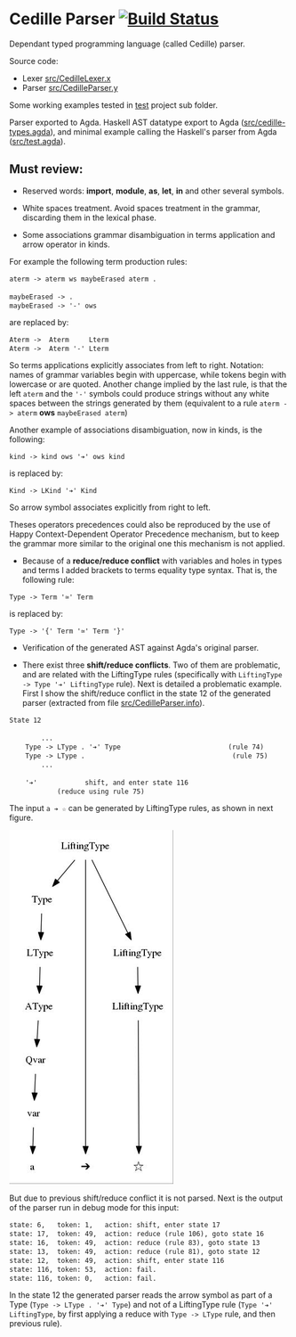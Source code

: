 # Cedille Parser [![Build Status](https://travis-ci.org/ernius/cedilleparser.svg?branch=master)](https://travis-ci.org/ernius/cedilleparser)

Dependant typed programming language (called Cedille) parser.

Source code:
 * Lexer  [src/CedilleLexer.x](src/CedilleLexer.x)
 * Parser [src/CedilleParser.y](src/CedilleParser.y)

Some working examples tested in [test](test) project sub folder.

Parser exported to Agda. Haskell AST datatype export to Agda ([src/cedille-types.agda](src/cedille-types.agda)), and minimal example calling the Haskell's parser from Agda ([src/test.agda](src/test.agda)).

## Must review:

* Reserved words: **import**, **module**, **as**, **let**, **in** and other several symbols.

* White spaces treatment. Avoid spaces treatment in the grammar, discarding them in the lexical phase.

* Some associations grammar disambiguation in terms application and arrow operator in kinds.

For example the following term production rules:

```
aterm -> aterm ws maybeErased aterm .

maybeErased -> .
maybeErased -> '-' ows 
```
are replaced by:

```
Aterm ->  Aterm     Lterm
Aterm ->  Aterm '-' Lterm
```

So terms applications explicitly associates from left to right. Notation: names of grammar variables begin with uppercase, while tokens begin with lowercase or are quoted. Another change implied by the last rule, is that the left `aterm` and the `'-'` symbols could produce strings without any white spaces between the strings generated by them (equivalent to a rule `aterm -> aterm` **ows** `maybeErased aterm`)

Another example of associations disambiguation, now in kinds, is the following:

```
kind -> kind ows '➔' ows kind
```

is replaced by:

```
Kind -> LKind '➔' Kind
```

So arrow symbol associates explicitly from right to left.

Theses operators precedences could also be reproduced by the use of Happy Context-Dependent Operator Precedence mechanism, but to keep the grammar more similar to the original one this mechanism is not applied.
   
* Because of a **reduce/reduce conflict** with variables and holes in types and terms I added brackets to terms equality type syntax. That is, the following rule:

```
Type -> Term '≃' Term
```

is replaced by:

```
Type -> '{' Term '≃' Term '}'
```

* Verification of the generated AST against Agda's original parser.

* There exist three **shift/reduce conflicts**. Two of them are problematic, and are related with the LiftingType rules (specifically with `LiftingType -> Type '➔' LiftingType` rule). Next is detailed a problematic example. First I show the shift/reduce conflict in the state 12 of the generated parser (extracted from file [src/CedilleParser.info](src/CedilleParser.info)).

```
State 12

        ...
	Type -> LType . '➔' Type                           (rule 74)
	Type -> LType .                                     (rule 75)
        ...
	
	'➔'            shift, and enter state 116
			(reduce using rule 75)
```

The input `a ➔ ☆` can be generated by LiftingType rules, as shown in next figure.

![Derivation image](doc/conflicts/derivation.jpg)

But due to previous shift/reduce conflict it is not parsed. Next is the output of the parser run in debug mode for this input:

```
state: 6,	token: 1,	action: shift, enter state 17
state: 17,	token: 49,	action: reduce (rule 106), goto state 16
state: 16,	token: 49,	action: reduce (rule 83), goto state 13
state: 13,	token: 49,	action: reduce (rule 81), goto state 12
state: 12,	token: 49,	action: shift, enter state 116
state: 116,	token: 53,	action: fail.
state: 116,	token: 0,	action: fail.
```

In the state 12 the generated parser reads the arrow symbol as part of a Type (`Type -> LType . '➔' Type`) and not of a LiftingType rule (`Type '➔' LiftingType`, by first applying a reduce with `Type -> LType` rule, and then previous rule).

